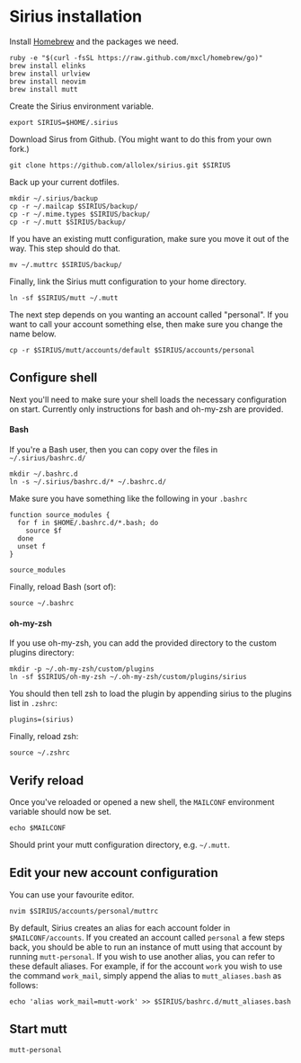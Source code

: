 # Sirius installation


Install [Homebrew](http://mxcl.github.com/homebrew/) and the packages we need.

    ruby -e "$(curl -fsSL https://raw.github.com/mxcl/homebrew/go)"
    brew install elinks
    brew install urlview
    brew install neovim
    brew install mutt


Create the Sirius environment variable.

    export SIRIUS=$HOME/.sirius


Download Sirus from Github. (You might want to do this from your own fork.)

    git clone https://github.com/allolex/sirius.git $SIRIUS


Back up your current dotfiles.

    mkdir ~/.sirius/backup
    cp -r ~/.mailcap $SIRIUS/backup/
    cp -r ~/.mime.types $SIRIUS/backup/
    cp -r ~/.mutt $SIRIUS/backup/

If you have an existing mutt configuration, make sure you move it out of the way. This step should do that.

    mv ~/.muttrc $SIRIUS/backup/
    
Finally, link the Sirius mutt configuration to your home directory.

    ln -sf $SIRIUS/mutt ~/.mutt
    
    
The next step depends on you wanting an account called "personal". If you want to call your account something else, then make sure you change the name below.

    cp -r $SIRIUS/mutt/accounts/default $SIRIUS/accounts/personal


## Configure shell

Next you'll need to make sure your shell loads the necessary configuration on start. Currently only instructions for bash and oh-my-zsh are provided.

#### Bash

If you're a Bash user, then you can copy over the files in `~/.sirius/bashrc.d/`

    mkdir ~/.bashrc.d
    ln -s ~/.sirius/bashrc.d/* ~/.bashrc.d/


Make sure you have something like the following in your `.bashrc`

    function source_modules {
      for f in $HOME/.bashrc.d/*.bash; do
        source $f
      done
      unset f
    }

    source_modules
    
Finally, reload Bash (sort of):

    source ~/.bashrc

#### oh-my-zsh

If you use oh-my-zsh, you can add the provided directory to the custom plugins directory:

    mkdir -p ~/.oh-my-zsh/custom/plugins
    ln -sf $SIRIUS/oh-my-zsh ~/.oh-my-zsh/custom/plugins/sirius

You should then tell zsh to load the plugin by appending sirius to the plugins list in `.zshrc`:

    plugins=(sirius)

Finally, reload zsh:

    source ~/.zshrc


## Verify reload

Once you've reloaded or opened a new shell, the `MAILCONF` environment variable should now be set.

    echo $MAILCONF

Should print your mutt configuration directory, e.g. `~/.mutt`.


## Edit your new account configuration


You can use your favourite editor.

    nvim $SIRIUS/accounts/personal/muttrc

By default, Sirius creates an alias for each account folder in `$MAILCONF/accounts`.
If you created an account called `personal` a few steps back, you should be able to run an instance of mutt using that account by running `mutt-personal`.
If you wish to use another alias, you can refer to these default aliases.
For example, if for the account `work` you wish to use the command `work_mail`, simply append the alias to `mutt_aliases.bash` as follows:

    echo 'alias work_mail=mutt-work' >> $SIRIUS/bashrc.d/mutt_aliases.bash

## Start mutt

    mutt-personal
